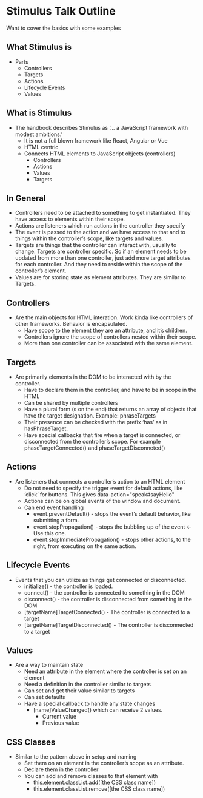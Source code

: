 # Stimulus Talk Outline

Want to cover the basics with some examples

## What Stimulus is
* Parts
  * Controllers
  * Targets
  * Actions
  * Lifecycle Events
  * Values

## What is Stimulus
* The handbook describes Stimulus as ‘... a JavaScript framework with modest ambitions.’ 
  * It is not a full blown framework like React, Angular or Vue
  * HTML centric
  * Connects HTML elements to JavaScript objects (controllers)
    * Controllers
    * Actions
    * Values
    * Targets

## In General
* Controllers need to be attached to something to get instantiated. They have access to elements within their scope.
* Actions are listeners which run actions in the controller they specify
* The event is passed to the action and we have access to that and to things within the controller’s scope, like targets and values.
* Targets are things that the controller can interact with, usually to change. Targets are controller specific. So if an element needs to be updated from more than one controller, just add more target attributes for each controller. And they need to reside within the scope of the controller’s element.
* Values are for storing state as element attributes. They are similar to Targets.

## Controllers
* Are the main objects for HTML interation. Work kinda like controllers of other frameworks. Behavior is encapsulated.
  * Have scope to the element they are an attribute, and it’s children.
  * Controllers ignore the scope of controllers nested within their scope.
  * More than one controller can be associated with the same element.

## Targets
* Are primarily elements in the DOM to be interacted with by the controller.
  * Have to declare them in the controller, and have to be in scope in the HTML
  * Can be shared by multiple controllers
  * Have a plural form (s on the end) that returns an array of objects that have the target designation. Example: phraseTargets
  * Their presence can be checked with the prefix ‘has’ as in hasPhraseTarget.
  * Have special callbacks that fire when a target is connected, or disconnected from the controller’s scope. For example phaseTargetConnected() and phaseTargetDisconneted()

## Actions
* Are listeners that connects a controller’s action to an HTML element
  * Do not need to specify the trigger event for default actions, like ‘click’ for buttons. This gives data-action="speak#sayHello"
  * Actions can be on global events of the window and document.
  * Can end event handling 
    * event.preventDefault() - stops the event’s default behavior, like submitting a form.
    * event.stopPropagation() - stops the bubbling up of the event <- Use this one.
    * event.stopImmediatePropagation() - stops other actions, to the right, from executing on the same action.

## Lifecycle Events
* Events that you can utilize as things get connected or disconnected.
  * initialize() - the controller is loaded.
  * connect() - the controller is connected to something in the DOM
  * disconnect() - the controller is disconnected from something in the DOM
  * \[targetName\]TargetConnected() - The controller is connected to a target
  * \[targetName\]TargetDisconnected() - The controller is disconnected to a target

## Values
* Are a way to maintain state
  * Need an attribute in the element where the controller is set on an element
  * Need a definition in the controller similar to targets
  * Can set and get their value similar to targets
  * Can set defaults
  * Have a special callback to handle any state changes
    * \[name\]ValueChanged() which can receive 2 values.
      * Current value
      * Previous value

## CSS Classes
* Similar to the pattern above in setup and naming
  * Set them on an element in the controller’s scope as an attribute.
  * Declare them in the controller
  * You can add and remove classes to that element with
    * this.element.classList.add([the CSS class name])
    * this.element.classList.remove([the CSS class name])
